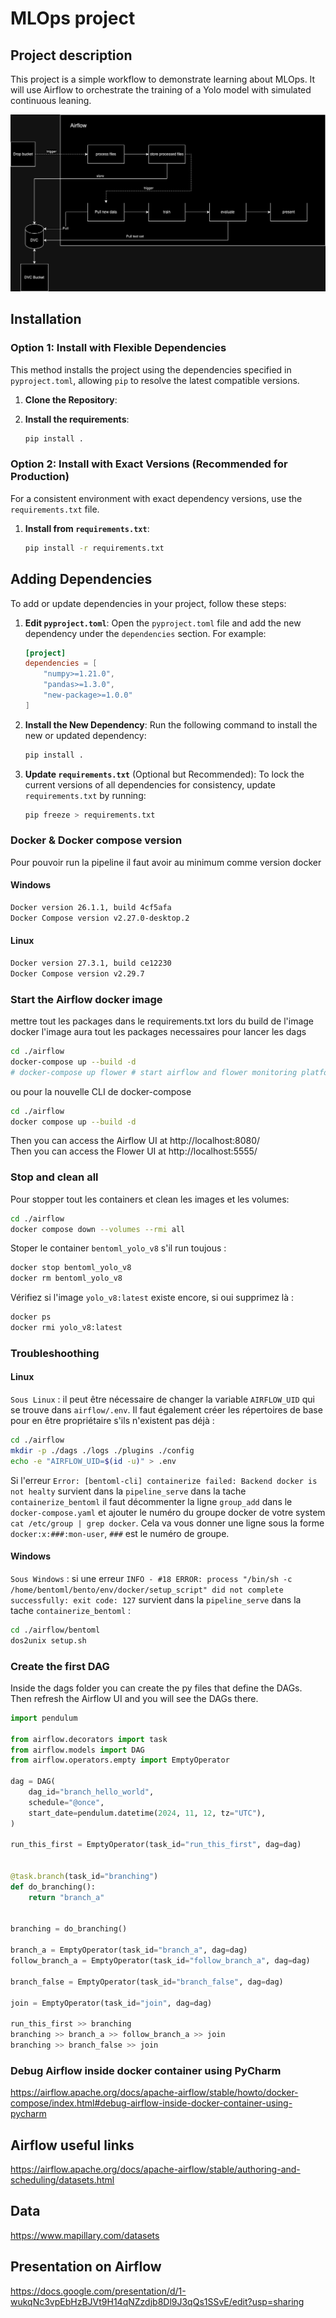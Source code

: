 # MLOps project

## Project description

This project is a simple workflow to demonstrate learning about MLOps. It will use Airflow to orchestrate the training of a Yolo model with simulated continuous leaning.

![diag](images/project-diagram.png)

## Installation

### Option 1: Install with Flexible Dependencies
This method installs the project using the dependencies specified in `pyproject.toml`, allowing `pip` to resolve the latest compatible versions.

1. **Clone the Repository**:
2. **Install the requirements**:

   ```bash
   pip install .
   ```

### Option 2: Install with Exact Versions (Recommended for Production)

For a consistent environment with exact dependency versions, use the `requirements.txt` file.

1. **Install from `requirements.txt`**:

   ```bash
   pip install -r requirements.txt
   ```

## Adding Dependencies

To add or update dependencies in your project, follow these steps:

1. **Edit `pyproject.toml`**:
   Open the `pyproject.toml` file and add the new dependency under the `dependencies` section. For example:

   ```toml
   [project]
   dependencies = [
       "numpy>=1.21.0",
       "pandas>=1.3.0",
       "new-package>=1.0.0"
   ]
   ```

2. **Install the New Dependency**:
   Run the following command to install the new or updated dependency:

   ```bash
   pip install .
   ```

3. **Update `requirements.txt`** (Optional but Recommended):
   To lock the current versions of all dependencies for consistency, update `requirements.txt` by running:

   ```bash
   pip freeze > requirements.txt
   ```
### Docker & Docker compose version

Pour pouvoir run la pipeline il faut avoir au minimum comme version docker

#### Windows

```bash
Docker version 26.1.1, build 4cf5afa
Docker Compose version v2.27.0-desktop.2
```

#### Linux

```bash
Docker version 27.3.1, build ce12230
Docker Compose version v2.29.7
```

### Start the Airflow docker image

mettre tout les packages dans le requirements.txt lors du build de l'image docker
l'image aura tout les packages necessaires pour lancer les dags

```bash
cd ./airflow
docker-compose up --build -d
# docker-compose up flower # start airflow and flower monitoring platform 
```

ou pour la nouvelle CLI de docker-compose
```bash
cd ./airflow
docker compose up --build -d
```

Then you can access the Airflow UI at http://localhost:8080/  
Then you can access the Flower UI at http://localhost:5555/  

### Stop and clean all
Pour stopper tout les containers et clean les images et les volumes:

```bash
cd ./airflow
docker compose down --volumes --rmi all
```

Stoper le container `bentoml_yolo_v8` s'il run toujous :

```bash
docker stop bentoml_yolo_v8
docker rm bentoml_yolo_v8
```

Vérifiez si l'image `yolo_v8:latest` existe encore, si oui supprimez là :

```bash
docker ps
docker rmi yolo_v8:latest
```

### Troubleshoothing
#### Linux
`Sous Linux` : il peut être nécessaire de changer la variable `AIRFLOW_UID` qui se trouve dans `airflow/.env`. Il faut également créer les répertoires de base pour en être propriétaire s'ils n'existent pas déjà :
```bash
cd ./airflow
mkdir -p ./dags ./logs ./plugins ./config
echo -e "AIRFLOW_UID=$(id -u)" > .env
```

Si l'erreur `Error: [bentoml-cli] containerize failed: Backend docker is not healty` survient dans la `pipeline_serve` dans la tache `containerize_bentoml` il faut décommenter la ligne `group_add` dans le `docker-compose.yaml` et ajouter le numéro du groupe docker de votre system `cat /etc/group | grep docker`. Cela va vous donner une ligne sous la forme `docker:x:###:mon-user`, `###` est le numéro de groupe.

#### Windows
`Sous Windows` : si une erreur `INFO - #18 ERROR: process "/bin/sh -c /home/bentoml/bento/env/docker/setup_script" did not complete successfully: exit code: 127` survient dans la `pipeline_serve` dans la tache `containerize_bentoml` :
```bash
cd ./airflow/bentoml
dos2unix setup.sh
```

### Create the first DAG

Inside the dags folder you can create the py files that define the DAGs. Then refresh the Airflow UI and you will see the DAGs there.

```python
import pendulum

from airflow.decorators import task
from airflow.models import DAG
from airflow.operators.empty import EmptyOperator

dag = DAG(
    dag_id="branch_hello_world",
    schedule="@once",
    start_date=pendulum.datetime(2024, 11, 12, tz="UTC"),
)

run_this_first = EmptyOperator(task_id="run_this_first", dag=dag)


@task.branch(task_id="branching")
def do_branching():
    return "branch_a"


branching = do_branching()

branch_a = EmptyOperator(task_id="branch_a", dag=dag)
follow_branch_a = EmptyOperator(task_id="follow_branch_a", dag=dag)

branch_false = EmptyOperator(task_id="branch_false", dag=dag)

join = EmptyOperator(task_id="join", dag=dag)

run_this_first >> branching
branching >> branch_a >> follow_branch_a >> join
branching >> branch_false >> join
```

### Debug Airflow inside docker container using PyCharm
https://airflow.apache.org/docs/apache-airflow/stable/howto/docker-compose/index.html#debug-airflow-inside-docker-container-using-pycharm

## Airflow useful links
https://airflow.apache.org/docs/apache-airflow/stable/authoring-and-scheduling/datasets.html

## Data

https://www.mapillary.com/datasets

## Presentation on Airflow

https://docs.google.com/presentation/d/1-wukqNc3vpEbHzBJVt9H14qNZzdjb8Dl9J3qQs1SSvE/edit?usp=sharing
